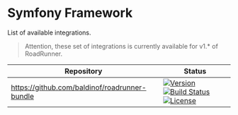 # Symfony Framework

List of available integrations.

> Attention, these set of integrations is currently available for v1.* of RoadRunner.

Repository | Status
--- | ---
https://github.com/baldinof/roadrunner-bundle | [![Version][baldinof_badge_php_version]][baldinof_link_packagist] [![Build Status][baldinof_badge_build_status]][baldinof_link_build_status] [![License][baldinof_badge_license]][baldinof_link_license]

[baldinof_badge_packagist_version]:https://img.shields.io/packagist/v/baldinof/roadrunner-bundle.svg?maxAge=180
[baldinof_badge_php_version]:https://img.shields.io/packagist/php-v/baldinof/roadrunner-bundle.svg?longCache=true
[baldinof_badge_build_status]:https://img.shields.io/github/workflow/status/baldinof/roadrunner-bundle/CI
[baldinof_badge_license]:https://img.shields.io/packagist/l/baldinof/roadrunner-bundle.svg?longCache=true
[baldinof_link_packagist]:https://packagist.org/packages/baldinof/roadrunner-bundle
[baldinof_link_build_status]:https://github.com/baldinof/roadrunner-bundle/actions
[baldinof_link_license]:https://github.com/baldinof/roadrunner-bundle/blob/master/LICENSE
